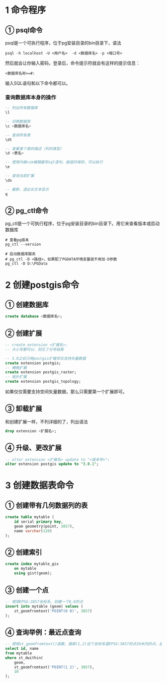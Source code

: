 # 1 命令程序

## ① psql命令

psql是一个可执行程序，位于pg安装目录的bin目录下，语法

``` SHELL
psql -h localhost -U <用户名>  -d <数据库名> -p <端口号>
```

然后就会让你输入密码，登录后，命令提示符就会有这样的提示信息：

``` SHELL
<数据库名称>=#:
```

输入SQL语句和以下命令都可以。

### 查询数据库本身的操作

``` SQL
-- 列出所有数据库
\l

-- 切换数据库
\c <数据库名>

-- 查询所有表
\dt

-- 查看某个表的描述（列的类型）
\d <表名>

-- 使用内嵌vim编辑器写sql语句，能临时保存，可以执行
\e

-- 查询当前扩展
\dx

-- 截断、退出长文本显示
q
```

## ② pg_ctl命令

pg_ctl是一个可执行程序，位于pg安装目录的bin目录下。用它来查看版本或启动数据库

``` SHELL
# 查看pg版本
pg_ctl --version

# 启动数据库服务
# pg_ctl -D <路径>，如果配了PGDATA环境变量就不用加-D参数
pg_ctl -D D:\PGData
```



# 2 创建postgis命令

## ① 创建数据库

``` SQL
create database <数据库名>;
```

## ② 创建扩展

``` sql
-- create extension <扩展名>;
-- 大小写都可以，别忘了分号结尾

-- 3.0之后只用postgis扩展将仅支持矢量数据
create extension postgis;
-- 栅格扩展
create extension postgis_raster;
-- 拓扑扩展
create extension postgis_topology;
```

如果仅仅需要支持空间矢量数据，那么只需要第一个扩展即可。

## ③ 卸载扩展

和创建扩展一样，不列详细的了，列出语法

``` SQL
drop extension <扩展名>;
```

## ④ 升级、更改扩展

``` sql
-- alter extension <扩展名> update to "<版本号>";
alter extension postgis update to "3.0.1";
```



# 3 创建数据表命令

## ① 创建带有几何数据列的表

``` SQL
create table mytable (
	id serial primary key,
    geom geometry(point, 3857),
    name varchar(128)
);
```

## ② 创建索引

``` SQL
create index mytable_gix 
	on mytable
	using gist(geom);
```

## ③ 创建一个点

``` SQL
-- 使用EPSG:3857坐标系，创建一个0,0的点
insert into mytable (geom) values (
    st_geomfromtext('POINT(0 0)', 3857)
);
```

## ④ 查询举例：最近点查询

``` SQL
-- 使用st_geomfromtext()函数，搜索(1,2)这个坐标系是EPSG:3857的点10米内的点，返回id和name
select id, name
from mytable
where st_dwithin(
	geom,
    st_geomfromtext('POINT(1 2)', 3857),
    10
);
```

